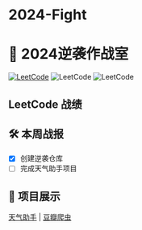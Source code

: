 # 2024-Fight
# 🚀 2024逆袭作战室
   [![LeetCode](https://img.shields.io/badge/LeetCode-已刷{{5}}题-橙色?logo=leetcode)](https://leetcode.cn/u/RfS9Ew2ZbA/)
   ![LeetCode](https://leetcard.jacoblin.cool/RfS9Ew2ZbA?theme=light&font=Roboto&site=cn)
   ![LeetCode](https://img.shields.io/badge/LeetCode-已刷题数-blue)
   ## LeetCode 战绩
   ## 🛠️ 本周战报
   - [x] 创建逆袭仓库
   - [ ] 完成天气助手项目

   ## 📂 项目展示
   [天气助手](projects/weather-app) | [豆瓣爬虫](projects/douban-spider)
